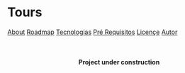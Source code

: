 <h1>Tours</h1>

<p align="#center">
  <a href="#about">About</a>
   <a href="#roadmap">Roadmap</a>
   <a href="#tecnologias">Tecnologias</a>
   <a href="#pre-requisitos">Pré Requisitos</a>
   <a href="#licençe">Licençe</a>
   <a href="#autor">Autor</a>
</p>

<br/>

<h4 align="center">
  Project under construction
</h4>

